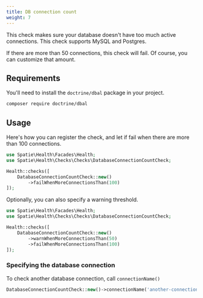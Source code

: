 ```yaml
---
title: DB connection count
weight: 7
---
```


This check makes sure your database doesn't have too much active connections. This check supports MySQL and Postgres.

If there are more than 50 connections, this check will fail. Of course, you can customize that amount.

## Requirements

You'll need to install the `doctrine/dbal` package in your project.

```bash
composer require doctrine/dbal
```


## Usage

Here's how you can register the check, and let if fail when there are more than 100 connections.

```php
use Spatie\Health\Facades\Health;
use Spatie\Health\Checks\Checks\DatabaseConnectionCountCheck;

Health::checks([
    DatabaseConnectionCountCheck::new()
        ->failWhenMoreConnectionsThan(100)
]);
```

Optionally, you can also specify a warning threshold.

```php
use Spatie\Health\Facades\Health;
use Spatie\Health\Checks\Checks\DatabaseConnectionCountCheck;

Health::checks([
    DatabaseConnectionCountCheck::new()
        ->warnWhenMoreConnectionsThan(50)
        ->failWhenMoreConnectionsThan(100)
]);
```

### Specifying the database connection

To check another database connection, call `connectionName()`

```php
DatabaseConnectionCountCheck::new()->connectionName('another-connection-name'),
```
